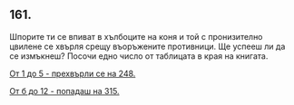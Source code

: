 ## 161.

Шпорите ти се впиват в хълбоците на коня и той с пронизително
цвилене се хвърля срещу въоръжените противници. Ще успееш ли да
се измъкнеш? Посочи едно число от таблицата в края на книгата.

[От 1 до 5 - прехвърли се на 248.](./248)

[От б до 12 - попадаш на 315.](./315)
